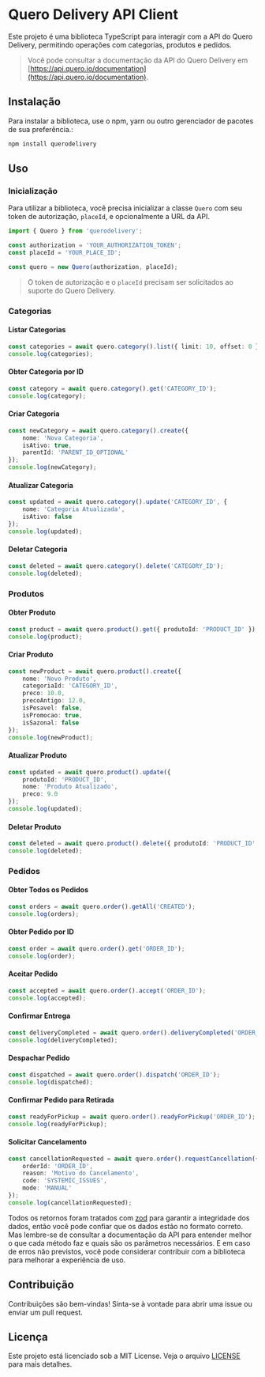 # Quero Delivery API Client

Este projeto é uma biblioteca TypeScript para interagir com a API do Quero Delivery, permitindo operações com categorias, produtos e pedidos.

> Você pode consultar a documentação da API do Quero Delivery em [https://api.quero.io/documentation](https://api.quero.io/documentation).

## Instalação

Para instalar a biblioteca, use o npm, yarn ou outro gerenciador de pacotes de sua preferência.:

```bash
npm install querodelivery
```

## Uso

### Inicialização

Para utilizar a biblioteca, você precisa inicializar a classe `Quero` com seu token de autorização, `placeId`, e opcionalmente a URL da API.

```typescript
import { Quero } from 'querodelivery';

const authorization = 'YOUR_AUTHORIZATION_TOKEN';
const placeId = 'YOUR_PLACE_ID';

const quero = new Quero(authorization, placeId);
```

> O token de autorização e o `placeId` precisam ser solicitados ao suporte do Quero Delivery.

### Categorias

#### Listar Categorias

```typescript
const categories = await quero.category().list({ limit: 10, offset: 0 });
console.log(categories);
```

#### Obter Categoria por ID

```typescript
const category = await quero.category().get('CATEGORY_ID');
console.log(category);
```

#### Criar Categoria

```typescript
const newCategory = await quero.category().create({
    nome: 'Nova Categoria',
    isAtivo: true,
    parentId: 'PARENT_ID_OPTIONAL'
});
console.log(newCategory);
```

#### Atualizar Categoria

```typescript
const updated = await quero.category().update('CATEGORY_ID', {
    nome: 'Categoria Atualizada',
    isAtivo: false
});
console.log(updated);
```

#### Deletar Categoria

```typescript
const deleted = await quero.category().delete('CATEGORY_ID');
console.log(deleted);
```

### Produtos

#### Obter Produto

```typescript
const product = await quero.product().get({ produtoId: 'PRODUCT_ID' });
console.log(product);
```

#### Criar Produto

```typescript
const newProduct = await quero.product().create({
    nome: 'Novo Produto',
    categoriaId: 'CATEGORY_ID',
    preco: 10.0,
    precoAntigo: 12.0,
    isPesavel: false,
    isPromocao: true,
    isSazonal: false
});
console.log(newProduct);
```

#### Atualizar Produto

```typescript
const updated = await quero.product().update({
    produtoId: 'PRODUCT_ID',
    nome: 'Produto Atualizado',
    preco: 9.0
});
console.log(updated);
```

#### Deletar Produto

```typescript
const deleted = await quero.product().delete({ produtoId: 'PRODUCT_ID' });
console.log(deleted);
```

### Pedidos

#### Obter Todos os Pedidos

```typescript
const orders = await quero.order().getAll('CREATED');
console.log(orders);
```

#### Obter Pedido por ID

```typescript
const order = await quero.order().get('ORDER_ID');
console.log(order);
```

#### Aceitar Pedido

```typescript
const accepted = await quero.order().accept('ORDER_ID');
console.log(accepted);
```

#### Confirmar Entrega

```typescript
const deliveryCompleted = await quero.order().deliveryCompleted('ORDER_ID');
console.log(deliveryCompleted);
```

#### Despachar Pedido

```typescript
const dispatched = await quero.order().dispatch('ORDER_ID');
console.log(dispatched);
```

#### Confirmar Pedido para Retirada

```typescript
const readyForPickup = await quero.order().readyForPickup('ORDER_ID');
console.log(readyForPickup);
```

#### Solicitar Cancelamento

```typescript
const cancellationRequested = await quero.order().requestCancellation({
    orderId: 'ORDER_ID',
    reason: 'Motivo do Cancelamento',
    code: 'SYSTEMIC_ISSUES',
    mode: 'MANUAL'
});
console.log(cancellationRequested);
```

Todos os retornos foram tratados com [zod](https://zod.dev/) para garantir a integridade dos dados, então você pode confiar que os dados estão no formato correto. Mas lembre-se de consultar a documentação da API para entender melhor o que cada método faz e quais são os parâmetros necessários. E em caso de erros não previstos, você pode considerar contribuir com a biblioteca para melhorar a experiência de uso.

## Contribuição

Contribuições são bem-vindas! Sinta-se à vontade para abrir uma issue ou enviar um pull request.

## Licença

Este projeto está licenciado sob a MIT License. Veja o arquivo [LICENSE](./LICENSE) para mais detalhes.